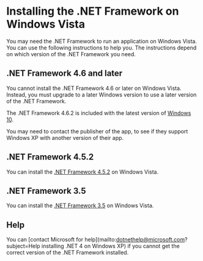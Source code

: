 # Installing the .NET Framework on Windows Vista

You may need the .NET Framework to run an application on Windows Vista. You can use the following instructions to help you. The instructions depend on which version of the .NET Framework you need.

## .NET Framework 4.6 and later

You cannot install the .NET Framework 4.6 or later on Windows Vista. Instead, you must upgrade to a later Windows version to use a later version of the .NET Framework.

The .NET Framework 4.6.2 is included with the latest version of [Windows 10](https://www.microsoft.com/software-download/windows10).

You may need to contact the publisher of the app, to see if they support Windows XP with another version of their app.

## .NET Framework 4.5.2

You can install the [.NET Framework 4.5.2](http://go.microsoft.com/fwlink/?LinkID=213834&dotnetdocs) on Windows Vista.

## .NET Framework 3.5

You can install the [.NET Framework 3.5](http://go.microsoft.com/fwlink/?LinkID=213834&dotnetdocs) on Windows Vista.

## Help

You can [contact Microsoft for help](mailto:dotnethelp@microsoft.com?subject=Help installing .NET 4 on Windows XP) if you cannot get the correct version of the .NET Framework installed.
